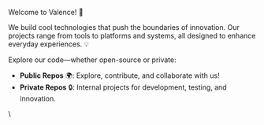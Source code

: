 Welcome to Valence! 🚀

We build cool technologies that push the boundaries of innovation. Our projects range from tools to platforms and systems, all designed to enhance everyday experiences. 💡

Explore our code—whether open-source or private:

- **Public Repos** 🌍: Explore, contribute, and collaborate with us!
- **Private Repos** 🔒: Internal projects for development, testing, and innovation.

\
